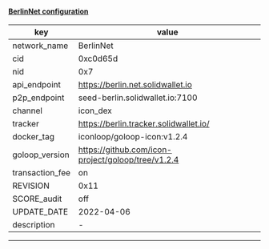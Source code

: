 #### [BerlinNet configuration](https://networkinfo.solidwallet.io/node_info/BerlinNet/default_configure.yml)
|key|value|
|---|---|
|network_name|BerlinNet|
|cid|0xc0d65d|
|nid|0x7|
|api_endpoint|https://berlin.net.solidwallet.io|
|p2p_endpoint|seed-berlin.solidwallet.io:7100|
|channel|icon_dex|
|tracker|https://berlin.tracker.solidwallet.io/|
|docker_tag|iconloop/goloop-icon:v1.2.4|
|goloop_version|https://github.com/icon-project/goloop/tree/v1.2.4|
|transaction_fee|on|
|REVISION|0x11|
|SCORE_audit|off|
|UPDATE_DATE|2022-04-06|
|description|-|
---
